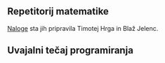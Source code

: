 ## Repetitorij matematike

[Naloge](RepetitorijMatematike.pdf) sta jih pripravila Timotej Hrga in Blaž Jelenc.

## Uvajalni tečaj programiranja
